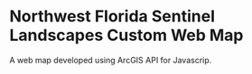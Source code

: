 # Northwest Florida Sentinel Landscapes Custom Web Map
A web map developed using ArcGIS API for Javascrip.
